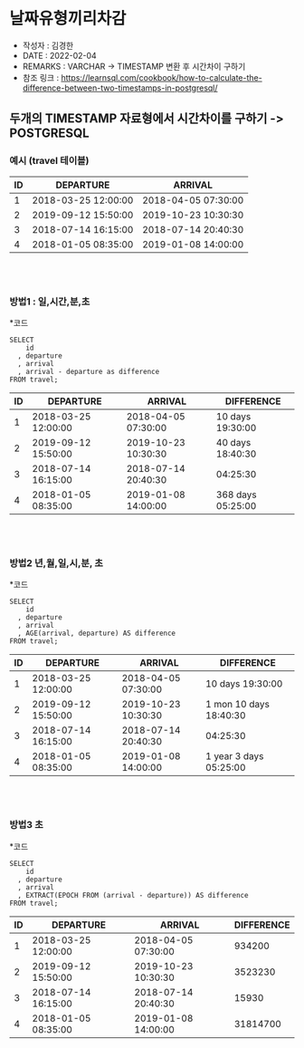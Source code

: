 # 날짜유형끼리차감

* 작성자 : 김경한
* DATE : 2022-02-04
* REMARKS : VARCHAR -> TIMESTAMP 변환 후 시간차이 구하기
* 참조 링크 : https://learnsql.com/cookbook/how-to-calculate-the-difference-between-two-timestamps-in-postgresql/



## 두개의 TIMESTAMP 자료형에서 시간차이를 구하기 -> POSTGRESQL


### 예시 (travel 테이블)
|ID|DEPARTURE|ARRIVAL|
|------|---|---|
|1|2018-03-25 12:00:00|2018-04-05 07:30:00|
|2|2019-09-12 15:50:00|2019-10-23 10:30:30|
|3|2018-07-14 16:15:00|2018-07-14 20:40:30|
|4|2018-01-05 08:35:00|2019-01-08 14:00:00|

<br>
<br>


### 방법1 : 일,시간,분,초


*코드
<br>

```
SELECT
    id
  , departure
  , arrival
  , arrival - departure as difference
FROM travel;
```


|ID|DEPARTURE|ARRIVAL|DIFFERENCE|
|------|---|---|---|
|1|2018-03-25 12:00:00|2018-04-05 07:30:00|10 days 19:30:00|
|2|2019-09-12 15:50:00|2019-10-23 10:30:30|40 days 18:40:30|
|3|2018-07-14 16:15:00|2018-07-14 20:40:30|04:25:30|
|4|2018-01-05 08:35:00|2019-01-08 14:00:00|368 days 05:25:00|

<br>
<br>

### 방법2 년,월,일,시,분, 초


*코드
<br>

```
SELECT
    id
  , departure
  , arrival
  , AGE(arrival, departure) AS difference
FROM travel;
```

|ID|DEPARTURE|ARRIVAL|DIFFERENCE|
|------|---|---|---|
|1|2018-03-25 12:00:00|2018-04-05 07:30:00|10 days 19:30:00|
|2|2019-09-12 15:50:00|2019-10-23 10:30:30|1 mon 10 days 18:40:30|
|3|2018-07-14 16:15:00|2018-07-14 20:40:30|04:25:30|
|4|2018-01-05 08:35:00|2019-01-08 14:00:00|1 year 3 days 05:25:00|

<br>
<br>

### 방법3 초 


*코드
<br>

```
SELECT
    id
  , departure
  , arrival
  , EXTRACT(EPOCH FROM (arrival - departure)) AS difference
FROM travel;
```

|ID|DEPARTURE|ARRIVAL|DIFFERENCE|
|------|---|---|---|
|1|2018-03-25 12:00:00|2018-04-05 07:30:00|934200|
|2|2019-09-12 15:50:00|2019-10-23 10:30:30|3523230|
|3|2018-07-14 16:15:00|2018-07-14 20:40:30|15930|
|4|2018-01-05 08:35:00|2019-01-08 14:00:00|31814700|

<br>
<br>
